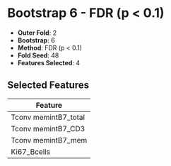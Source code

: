 # Bootstrap 6 - FDR (p < 0.1)

- **Outer Fold**: 2
- **Bootstrap**: 6
- **Method**: FDR (p < 0.1)
- **Fold Seed**: 48
- **Features Selected**: 4

## Selected Features

| Feature |
|---------|
| Tconv memintB7_total |
| Tconv memintB7_CD3 |
| Tconv memintB7_mem |
| Ki67_Bcells |
